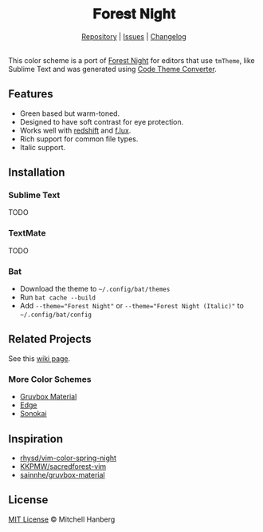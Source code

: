 <h1 align="center">
𝐅𝐨𝐫𝐞𝐬𝐭 𝐍𝐢𝐠𝐡𝐭
</h1>

<p align="center">
  <a href="https://github.com/mhanberg/forest-night-textmate">Repository</a> |
  <a href="https://github.com/mhanberg/forest-night-textmate/issues">Issues</a> |
  <a href="https://github.com/mhanberg/forest-night-textmate/blob/master/CHANGELOG.md">Changelog</a>
  <br><br>
</p>

This color scheme is a port of [Forest Night](https://github.com/sainnhe/forest-night) for editors that use `tmTheme`, like Sublime Text and was generated using [Code Theme Converter](https://github.com/tobiastimm/code-theme-converter). 

## Features

- Green based but warm-toned.
- Designed to have soft contrast for eye protection.
- Works well with [redshift](https://github.com/jonls/redshift) and [f.lux](https://justgetflux.com).
- Rich support for common file types.
- Italic support.

## Installation

### Sublime Text

TODO

### TextMate

TODO

### Bat

- Download the theme to `~/.config/bat/themes`
- Run `bat cache --build`
- Add `--theme="Forest Night"` or `--theme="Forest Night (Italic)"` to `~/.config/bat/config`

## Related Projects

See this [wiki page](https://github.com/sainnhe/forest-night/wiki/Related-Projects).

### More Color Schemes

- [Gruvbox Material](https://marketplace.visualstudio.com/items?itemName=sainnhe.gruvbox-material)
- [Edge](https://marketplace.visualstudio.com/items?itemName=sainnhe.edge)
- [Sonokai](https://marketplace.visualstudio.com/items?itemName=sainnhe.sonokai)


## Inspiration

- [rhysd/vim-color-spring-night](https://github.com/rhysd/vim-color-spring-night)
- [KKPMW/sacredforest-vim](https://github.com/KKPMW/sacredforest-vim)
- [sainnhe/gruvbox-material](https://github.com/sainnhe/gruvbox-material)

## License

[MIT License](https://github.com/mhanberg/forest-night-textmate/blob/master/LICENSE) © Mitchell Hanberg
